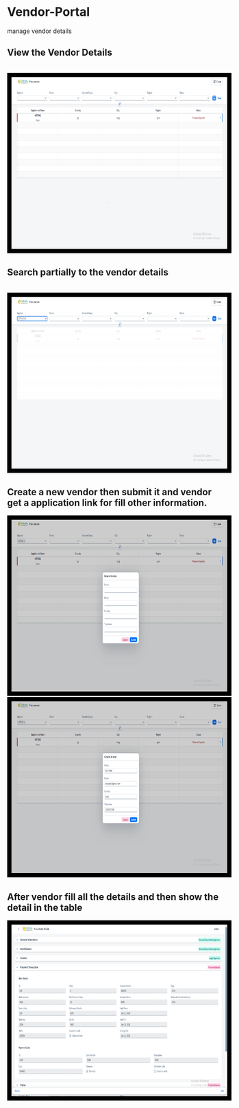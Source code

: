 # Vendor-Portal
manage vendor details
## View the Vendor Details
<br/>
<img src="./Images/1.png" width="700px" height="400px" style="border:10px solid black;"/>

## Search partially to the vendor details 

<br/>
<img src="./Images/2.png" width="700px" height="400px" style="border:10px solid black;"/>

## Create a new vendor then submit it and vendor get a application link for fill other information.

<img src="./Images/3.png" width="700px" height="400px" style="border:10px solid black;"/>
<br/>
<img src="./Images/4.png" width="700px" height="400px" style="border:10px solid black;"/>

## After vendor fill all the details and then show the detail in the table
<img src="./Images/5.png" width="700px" height="400px" style="border:10px solid black;"/>





